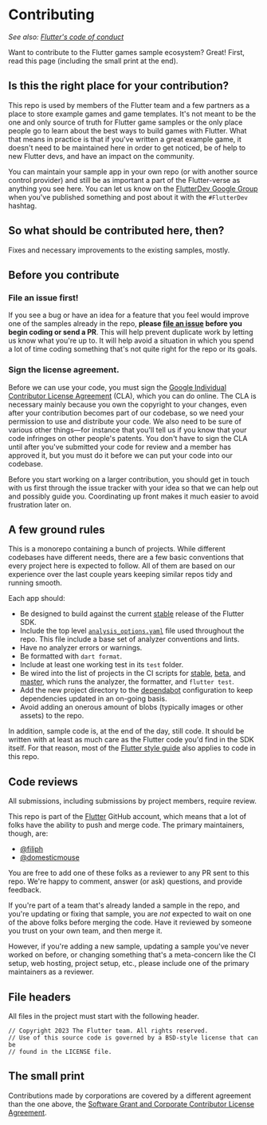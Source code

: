 # Contributing

_See also: [Flutter's code of conduct](https://github.com/flutter/flutter/blob/master/CODE_OF_CONDUCT.md)_

Want to contribute to the Flutter games sample ecosystem? Great! First, read this
page (including the small print at the end).

## Is this the right place for your contribution?

This repo is used by members of the Flutter team and a few partners as a place
to store example games and game templates. It's not meant to be the one and only
source of truth for Flutter game samples or the only place people go to learn
about the best ways to build games with Flutter. What that means in practice 
is that if you've written a great example game, it doesn't need to be maintained
here in order to get noticed, be of help to new Flutter devs, and have an impact
on the community.

You can maintain your sample app in your own repo (or with another source
control provider) and still be as important a part of the Flutter-verse as
anything you see here. You can let us know on the
[FlutterDev Google Group](https://groups.google.com/forum/#!forum/flutter-dev)
when you've published something and post about it with the
`#FlutterDev` hashtag.

## So what should be contributed here, then?

Fixes and necessary improvements to the existing samples, mostly.

## Before you contribute

### File an issue first!

If you see a bug or have an idea for a feature that you feel would improve one
of the samples already in the repo, **please
[file an issue](https://github.com/flutter/games/issues/new) before you begin
coding or send a PR**. This will help prevent duplicate work by letting us know
what you're up to. It will help avoid a situation in which you spend a lot of
time coding something that's not quite right for the repo or its goals.

### Sign the license agreement.

Before we can use your code, you must sign the
[Google Individual Contributor License Agreement](https://cla.developers.google.com/about/google-individual)
(CLA), which you can do online. The CLA is necessary mainly because you own the
copyright to your changes, even after your contribution becomes part of our
codebase, so we need your permission to use and distribute your code. We also
need to be sure of various other things—for instance that you'll tell us if you
know that your code infringes on other people's patents. You don't have to sign
the CLA until after you've submitted your code for review and a member has
approved it, but you must do it before we can put your code into our codebase.

Before you start working on a larger contribution, you should get in touch with
us first through the issue tracker with your idea so that we can help out and
possibly guide you. Coordinating up front makes it much easier to avoid
frustration later on.

## A few ground rules

This is a monorepo containing a bunch of projects. While different codebases have
different needs, there are a few basic conventions that every project here is
expected to follow. All of them are based on our experience over the last
couple years keeping similar repos tidy and running smooth.

Each app should:

* Be designed to build against the current
  [stable](https://github.com/flutter/flutter/wiki/Flutter-build-release-channels)
  release of the Flutter SDK.
* Include the top level
  [`analysis_options.yaml`](analysis_options.yaml)
  file used throughout the repo. This file include a base set of analyzer
  conventions and lints.
* Have no analyzer errors or warnings.
* Be formatted with `dart format`.
* Include at least one working test in its `test` folder.
* Be wired into the list of projects in the CI scripts for [stable](tool/flutter_ci_script_stable.sh), 
  [beta](tool/flutter_ci_script_beta.sh), and [master](tool/flutter_ci_script_master.sh), 
  which runs the analyzer, the formatter, and `flutter test`.
* Add the new project directory to the [dependabot](.github/dependabot.yaml) configuration
  to keep dependencies updated in an on-going basis.
* Avoid adding an onerous amount of blobs (typically images or other assets) to
  the repo.

In addition, sample code is, at the end of the day, still code. It should be
written with at least as much care as the Flutter code you'd find in the SDK
itself. For that reason, most of the
[Flutter style guide](https://github.com/flutter/flutter/wiki/Style-guide-for-Flutter-repo)
also applies to code in this repo.

## Code reviews

All submissions, including submissions by project members, require review.

This repo is part of the [Flutter](https://github.com/flutter) GitHub account,
which means that a lot of folks have the ability to push and merge code. The
primary maintainers, though, are:

* [@filiph](https://github.com/filiph)
* [@domesticmouse](https://github.com/domesticmouse)

You are free to add one of these folks as a reviewer
to any PR sent to this repo. We're happy to comment, answer (or ask) questions,
and provide feedback.

If you're part of a team that's already landed a sample in the repo, 
and you're updating or fixing that sample, you are *not* expected to
wait on one of the above folks before merging the code. Have it reviewed by
someone you trust on your own team, and then merge it.

However, if you're adding a new sample, updating a sample you've never worked on
before, or changing something that's a meta-concern like the CI setup, web
hosting, project setup, etc., please include one of the primary maintainers as a
reviewer.

## File headers

All files in the project must start with the following header.

```
// Copyright 2023 The Flutter team. All rights reserved.
// Use of this source code is governed by a BSD-style license that can be
// found in the LICENSE file.
```

## The small print

Contributions made by corporations are covered by a different agreement than the
one above, the
[Software Grant and Corporate Contributor License Agreement](https://developers.google.com/open-source/cla/corporate).
